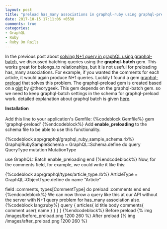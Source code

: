 ```yaml
---
layout: post
title: "preload has_many associations in graphql-ruby using graphql-preload"
date: 2017-10-15 17:11:06 +0530
comments: true
categories:
- GraphQL
- Ruby
- Ruby On Rails
---
```


<div class='post'>
  <div dir="ltr" style="text-align: left;" trbidi="on">
<p>In the previous post about <a href='https://tech.eshaiju.com/blog/2017/05/09/solving-n-plus-1-query-in-graphql-using-graphql-batch/'>solving N+1 query in graphQL using graphql-batch</a>, we discussed batching queries using the <strong> graphql-batch</strong> gem. This works great for belongs_to relationships, but it is not useful for preloading has_many associations. For example, if you wanted the comments for each article, it would again produce N+1 queries. Luckily I found a gem <a href='https://github.com/ConsultingMD/graphql-preload'> graphql-preload</a> that solves this problem. The graphql-preload gem is created based on a <a href='https://gist.github.com/theorygeek/a1a59a2bf9c59e4b3706ac68d12c8434'>gist</a> by @theorygeek. This gem depends on the graphql-batch gem. so we need to keep graphql-batch settings in the schema for graphql-preload work. detailed explanation about graphql batch is given <a href='https://tech.eshaiju.com/blog/2017/05/09/solving-n-plus-1-query-in-graphql-using-graphql-batch'>here</a>.
</p>
<strong>Installation</strong>
<br/><br/>
Add this line to your application's Gemfile:
{%codeblock Gemfile%}
gem 'graphql-preload'
{%endcodeblock%}
Add <strong>enable_preloading</strong> to the schema file to be able to use this functionality.

{%codeblock app/graphql/graphql_ruby_sample_schema.rb%}
GraphqlRubySampleSchema = GraphQL::Schema.define do
  query QueryType
  mutation MutationType

  use GraphQL::Batch
  enable_preloading
end
{%endcodeblock%}
Now, for the comments field, for example, we could write it like this:

{%codeblock app/graphql/types/article_type.rb%}
ArticleType = GraphQL::ObjectType.define do
  name "Article"

  field :comments, types[CommentType] do
    preload :comments
  end
end
{%endcodeblock%}
We can now throw a query like this at our API without the server with N+1 query problem for has_many association also.
{%codeblock lang:ruby%}
query {
  articles{
    id
    title
    body
    comments{
      comment
      user{
        name
      }
    }
  }
}
{%endcodeblock%}
Before preload
{% img /images/before_preload.png 1200 260 %}
After preload
{% img /images/after_preload.png 1200 260 %}
  </div>
</div>
